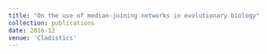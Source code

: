 ```yaml
---
title: "On the use of median‐joining networks in evolutionary biology"
collection: publications
date: 2016-12
venue: 'Cladistics'
---
```

